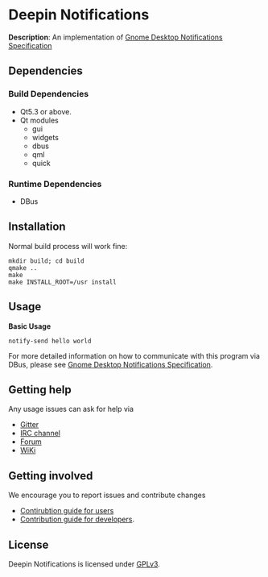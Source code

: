 # Deepin Notifications

**Description**:  An implementation of [Gnome Desktop Notifications Specification](https://developer.gnome.org/notification-spec/)


## Dependencies

### Build Dependencies

- Qt5.3 or above.
- Qt modules
    - gui
    - widgets
    - dbus
    - qml
    - quick

### Runtime Dependencies

- DBus

## Installation

Normal build process will work fine:
```
mkdir build; cd build
qmake ..
make
make INSTALL_ROOT=/usr install
```

## Usage

**Basic Usage**
```
notify-send hello world
```

For more detailed information on how to communicate with this program via DBus, please see [Gnome Desktop Notifications Specification](https://developer.gnome.org/notification-spec/).

## Getting help

Any usage issues can ask for help via

* [Gitter](https://gitter.im/orgs/linuxdeepin/rooms)
* [IRC channel](https://webchat.freenode.net/?channels=deepin)
* [Forum](https://bbs.deepin.org)
* [WiKi](http://wiki.deepin.org/)

## Getting involved

We encourage you to report issues and contribute changes

* [Contirubtion guide for users](http://wiki.deepin.org/index.php?title=Contribution_Guidelines_for_Users)
* [Contribution guide for developers](http://wiki.deepin.org/index.php?title=Contribution_Guidelines_for_Developers).

## License

Deepin Notifications is licensed under [GPLv3](LICENSE).

